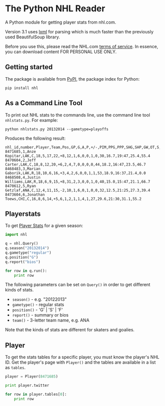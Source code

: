 The Python NHL Reader
======================

A Python module for getting player stats from nhl.com. 

Version 3.1 uses [lxml](http://lxml.de) for parsing which is much faster than the previously used BeautifulSoup library.

Before you use this, please read the NHL.com [terms of service](http://www.nhl.com/ice/page.htm?id=26389). In essence, you can download content FOR PERSONAL USE ONLY.  


## Getting started

The package is available from [PyPI](https://pypi.python.org/pypi/nhl), the package index for Python:

```
pip install nhl
```


## As a Command Line Tool

To print out NHL stats to the commands line, use the command line tool ```nhlstats.py```. For example:

```
python nhlstats.py 20132014 --gametype=playoffs
```

Produces the following result:

```
nhl_id,number,Player,Team,Pos,GP,G,A,P,+/-,PIM,PPG,PPP,SHG,SHP,GW,OT,S,S%,TOI/G,Sft/G,FO%
8471685,1,Anze Kopitar,LAK,C,18,5,17,22,+8,12,1,6,0,0,1,0,30,16.7,19:47,25.4,55.4
8470604,2,Jeff Carter,LAK,C,18,8,12,20,+6,2,4,7,0,0,0,0,44,18.2,16:47,23.5,46.7
8468483,3,Marian Gaborik,LAK,R,18,10,6,16,+3,4,2,6,0,0,1,1,53,18.9,16:37,21.4,0.0
8468508,4,Justin Williams,LAK,R,18,6,9,15,+8,31,2,3,0,0,1,0,40,15.0,15:47,21.1,66.7
8470612,5,Ryan Getzlaf,ANA,C,12,4,11,15,-2,10,1,6,0,1,0,0,32,12.5,21:25,27.3,39.4
8473604,6,Jonathan Toews,CHI,C,16,8,6,14,+5,6,1,2,1,1,4,1,27,29.6,21:30,31.1,55.2
```


## Playerstats

To get [Player Stats](http://www.nhl.com/ice/playerstats.htm?season=20122013&gameType=2&team=&position=S&country=&status=&viewName=summary) for a given season:

```python
import nhl 

q = nhl.Query()
q.season("20132014")
q.gametype("regular")
q.position("G")
q.report("bios")

for row in q.run():
    print row

```        

The following parameters can be set on ```Query()``` in order to get different kinds of stats.

* ```season()``` - e.g. "20122013"
* ```gametype()``` - regular stats
* ```position()``` - 'G' | 'S' | 'F'
* ```report()``` - summary or bios
* ```team()``` - 3-letter team name, e.g. ANA


Note that the kinds of stats are different for skaters and goalies.


## Player

To get the stats tables for a specific player, you must know the player's NHL ID. Get the player's page with ```Player()``` and the tables are available in a list as ```tables```.

```python
player = Player(8471685)

print player.twitter

for row in player.tables[0]:
    print row

```



